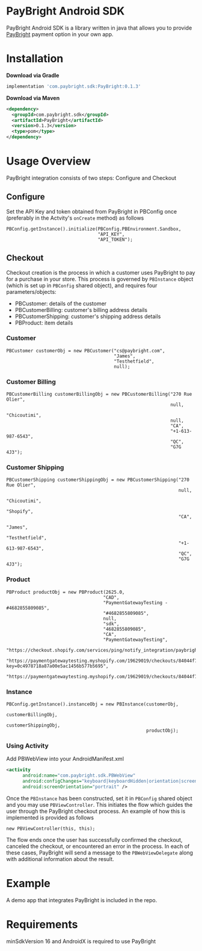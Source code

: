 PayBright Android SDK
==============

PayBright Android SDK is a library written in java that allows you to provide [PayBright](https://paybright.com/) payment option in your own app.

Installation
============

<strong> Download via Gradle </strong>

```groovy
implementation 'com.paybright.sdk:PayBright:0.1.3'
```

<strong> Download via Maven </strong>
```xml
<dependency>
  <groupId>com.paybright.sdk</groupId>
  <artifactId>PayBright</artifactId>
  <version>0.1.3</version>
  <type>pom</type>
</dependency>
```

Usage Overview
==============

PayBright integration consists of two steps: Configure and Checkout


## Configure

Set the API Key and token obtained from PayBright in PBConfig once (preferably in the Actvity's `onCreate` method) as follows

```
PBConfig.getInstance().initialize(PBConfig.PBEnvironment.Sandbox,
                                  "API_KEY",
                                  "API_TOKEN");
```

## Checkout

Checkout creation is the process in which a customer uses PayBright to pay for a purchase in your store. This process is governed by `PBInstance` object (which is set up in `PBConfig` shared object), and requires four parameters/objects:

- PBCustomer: details of the customer
- PBCustomerBilling: customer's billing address details
- PBCustomerShipping: customer's shipping address details
- PBProduct: item details


### Customer

```
PBCustomer customerObj = new PBCustomer("cs@paybright.com",
                                        "James",
                                        "Testhetfield",
                                        null);
```

### Customer Billing

```
PBCustomerBilling customerBillingObj = new PBCustomerBilling("270 Rue Olier",
                                                             null,
                                                             "Chicoutimi",
                                                             null,
                                                             "CA", 
                                                             "+1-613-987-6543",
                                                             "QC",
                                                             "G7G 4J3");
```

### Customer Shipping

```
PBCustomerShipping customerShippingObj = new PBCustomerShipping("270 Rue Olier",
                                                                null,
                                                                "Chicoutimi",
                                                                "Shopify",
                                                                "CA",
                                                                "James", 
                                                                "Testhetfield",
                                                                "+1-613-987-6543",
                                                                "QC",
                                                                "G7G 4J3");

```

### Product

```
PBProduct productObj = new PBProduct(2625.0,
                                    "CAD",
                                    "PaymentGatewayTesting - #4682855809085",
                                    "#4682855809085",
                                    null,
                                    "sdk",
                                    "4682855809085",
                                    "CA",
                                    "PaymentGatewayTesting",
                                    "https://checkout.shopify.com/services/ping/notify_integration/paybright/19629019",
                                    "https://paymentgatewaytesting.myshopify.com/19629019/checkouts/84044f7a52ff18a84dd1f2b5cd46b387?key=0c4978718a87a00e5ac1456b577b5695",
                                    "https://paymentgatewaytesting.myshopify.com/19629019/checkouts/84044f7a52ff18a84dd1f2b5cd46b387/offsite_gateway_callback");
```

### Instance

```
PBConfig.getInstance().instanceObj = new PBInstance(customerObj,
                                                    customerBillingObj,
                                                    customerShippingObj,
                                                    productObj);
```
### Using Activity

Add PBWebView into your AndroidManifest.xml
```xml
<activity
      android:name="com.paybright.sdk.PBWebView"
      android:configChanges="keyboard|keyboardHidden|orientation|screenLayout|uiMode|screenSize|smallestScreenSize"
      android:screenOrientation="portrait" />
```

Once the `PBInstance` has been constructed, set it in `PBConfig` shared object and you may use `PBViewController`. This initiates the flow which guides the user through the PayBright checkout process. An example of how this is implemented is provided as follows

```
new PBViewController(this, this);
```

The flow ends once the user has successfully confirmed the checkout, canceled the checkout, or encountered an error in the process. In each of these cases, PayBright will send a message to the `PBWebViewDelegate` along with additional information about the result.


Example
=======

A demo app that integrates PayBright is included in the repo.


Requirements
=======

minSdkVersion 16 and AndroidX is required to use PayBright

